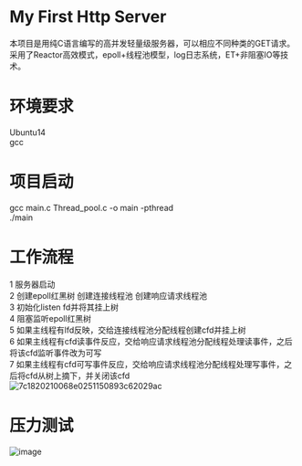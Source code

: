 # My First Http Server
本项目是用纯C语言编写的高并发轻量级服务器，可以相应不同种类的GET请求。采用了Reactor高效模式，epoll+线程池模型，log日志系统，ET+非阻塞IO等技术。
# 环境要求
Ubuntu14   
gcc 
# 项目启动
gcc main.c Thread_pool.c -o main -pthread      
./main      
# 工作流程
1 服务器启动      
2 创建epoll红黑树 创建连接线程池 创建响应请求线程池     
3 初始化listen fd并将其挂上树    
4 阻塞监听epoll红黑树   
5 如果主线程有lfd反映，交给连接线程池分配线程创建cfd并挂上树    
6 如果主线程有cfd读事件反应，交给响应请求线程池分配线程处理读事件，之后将该cfd监听事件改为可写    
7 如果主线程有cfd可写事件反应，交给响应请求线程池分配线程处理写事件，之后将cfd从树上摘下，并关闭该cfd  
![7c1820210068e0251150893c62029ac](https://user-images.githubusercontent.com/93315922/177950660-336e7331-e249-49b1-b074-7fc8d1769bf1.png)
# 压力测试
![image](https://user-images.githubusercontent.com/93315922/178397928-ab8b75db-6706-4dd2-9ef5-e51b2dee36c8.png)

